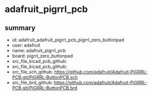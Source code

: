 # adafruit_pigrrl_pcb
 
## summary 
* id: adafruit_adafruit_pigrrl_pcb_pigrrl_zero_buttonpad
* user: adafruit
* name: adafruit_pigrrl_pcb
* board: pigrrl_zero_buttonpad
* src_file_kicad_pcb_github: 
* src_file_kicad_pcb_github: 
* src_file_sch_github: https://github.com/adafruit/Adafruit-PiGRRL-PCB.git/PiGRRL-ButtonPCB.sch
* src_file_brd_github: https://github.com/adafruit/Adafruit-PiGRRL-PCB.git/PiGRRL-ButtonPCB.brd



